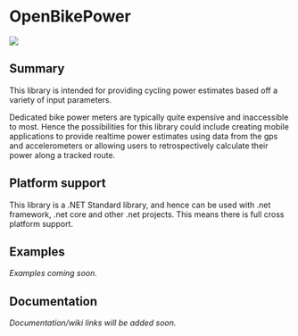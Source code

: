 # OpenBikePower
![](https://github.com/WilliamApted/OpenBikePower/workflows/.NET%20Testing/badge.svg)

## Summary
This library is intended for providing cycling power estimates based off a variety of input parameters. 

Dedicated bike power meters are typically quite expensive and inaccessible to most. Hence the possibilities for this library could include creating mobile applications to provide realtime power estimates using data from the gps and accelerometers or allowing users to retrospectively calculate their power along a tracked route. 

## Platform support
This library is a .NET Standard library, and hence can be used with .net framework, .net core and other .net projects. This means there is full cross platform support.

## Examples
*Examples coming soon.*

## Documentation
*Documentation/wiki links will be added soon.*


